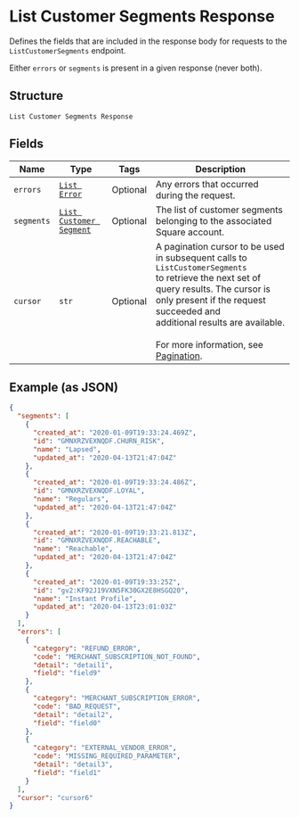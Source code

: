 
# List Customer Segments Response

Defines the fields that are included in the response body for requests to the `ListCustomerSegments` endpoint.

Either `errors` or `segments` is present in a given response (never both).

## Structure

`List Customer Segments Response`

## Fields

| Name | Type | Tags | Description |
|  --- | --- | --- | --- |
| `errors` | [`List Error`](../../doc/models/error.md) | Optional | Any errors that occurred during the request. |
| `segments` | [`List Customer Segment`](../../doc/models/customer-segment.md) | Optional | The list of customer segments belonging to the associated Square account. |
| `cursor` | `str` | Optional | A pagination cursor to be used in subsequent calls to `ListCustomerSegments`<br>to retrieve the next set of query results. The cursor is only present if the request succeeded and<br>additional results are available.<br><br>For more information, see [Pagination](https://developer.squareup.com/docs/build-basics/common-api-patterns/pagination). |

## Example (as JSON)

```json
{
  "segments": [
    {
      "created_at": "2020-01-09T19:33:24.469Z",
      "id": "GMNXRZVEXNQDF.CHURN_RISK",
      "name": "Lapsed",
      "updated_at": "2020-04-13T21:47:04Z"
    },
    {
      "created_at": "2020-01-09T19:33:24.486Z",
      "id": "GMNXRZVEXNQDF.LOYAL",
      "name": "Regulars",
      "updated_at": "2020-04-13T21:47:04Z"
    },
    {
      "created_at": "2020-01-09T19:33:21.813Z",
      "id": "GMNXRZVEXNQDF.REACHABLE",
      "name": "Reachable",
      "updated_at": "2020-04-13T21:47:04Z"
    },
    {
      "created_at": "2020-01-09T19:33:25Z",
      "id": "gv2:KF92J19VXN5FK30GX2E8HSGQ20",
      "name": "Instant Profile",
      "updated_at": "2020-04-13T23:01:03Z"
    }
  ],
  "errors": [
    {
      "category": "REFUND_ERROR",
      "code": "MERCHANT_SUBSCRIPTION_NOT_FOUND",
      "detail": "detail1",
      "field": "field9"
    },
    {
      "category": "MERCHANT_SUBSCRIPTION_ERROR",
      "code": "BAD_REQUEST",
      "detail": "detail2",
      "field": "field0"
    },
    {
      "category": "EXTERNAL_VENDOR_ERROR",
      "code": "MISSING_REQUIRED_PARAMETER",
      "detail": "detail3",
      "field": "field1"
    }
  ],
  "cursor": "cursor6"
}
```

